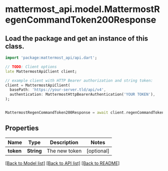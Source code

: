 # mattermost_api.model.MattermostRegenCommandToken200Response

## Load the package and get an instance of this class.
```dart
import 'package:mattermost_api/api.dart';

// TODO: Client options
late MattermostApiClient client;

// example client with HTTP Bearer authorization and string token:
client = MattermostApiClient(
  basePath: 'https://your-server.tld/api/v4',
  authentication: MattermostHttpBearerAuthentication('YOUR TOKEN'),
);


MattermostRegenCommandToken200Response = await client.regenCommandToken200Response.FUNCTION_THAT_RETURNS_THIS_CLASS();

```

## Properties
Name | Type | Description | Notes
------------ | ------------- | ------------- | -------------
**token** | **String** | The new token | [optional] 

[[Back to Model list]](../GENERATED_README.md#documentation-for-models) [[Back to API list]](../GENERATED_README.md#documentation-for-api-endpoints) [[Back to README]](../GENERATED_README.md)


